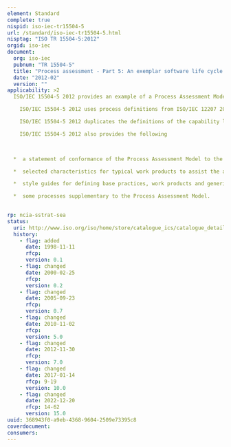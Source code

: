 ```yaml
---
element: Standard
complete: true
nispid: iso-iec-tr15504-5
url: /standard/iso-iec-tr15504-5.html
nisptag: "ISO TR 15504-5:2012"
orgid: iso-iec
document:
  org: iso-iec
  pubnum: "TR 15504-5"
  title: "Process assessment - Part 5: An exemplar software life cycle process assessment model"
  date: "2012-02"
  version: ""
applicability: >2
  ISO/IEC 15504-5 2012 provides an example of a Process Assessment Model for use in performing a conformant assessment in accordance with the requirements of ISO/IEC 15504-2.  ISO/IEC 15504-5 2012 provides a detailed description of the structure and key components of the Process Assessment Model, which includes two dimensions  a process dimension and a capability dimension. It also introduces assessment indicators.

    ISO/IEC 15504-5 2012 uses process definitions from ISO/IEC 12207 2008 to identify a Process Reference Model. The processes of the Process Reference Model are described in the Process Assessment Model in terms of purpose and outcomes and are grouped in three process categories. The Process Assessment Model expands the Process Reference Model process definitions by including a set of process performance indicators called base practices for each process. The Process Assessment Model also defines a second set of indicators of process performance by associating work products with each process.

    ISO/IEC 15504-5 2012 duplicates the definitions of the capability levels and process attributes from ISO/IEC 15504-2, and expands each of the nine attributes through the inclusion of a set of generic practices. These generic practices belong to a set of indicators of process capability, in association with generic resource indicators, and generic work product indicators.

    ISO/IEC 15504-5 2012 also provides the following 

  

  *  a statement of conformance of the Process Assessment Model to the requirements defined in ISO/IEC 15504-2;

  *  selected characteristics for typical work products to assist the assessor in evaluating the capability level of processes;

  *  style guides for defining base practices, work products and generic practices for adjusting the Process Assessment Model, and guidance explaining how to expand or adapt the model;

  *  some processes supplementary to the Process Assessment Model.

  
rp: ncia-sstrat-sea
status:
  uri: http://www.iso.org/iso/home/store/catalogue_ics/catalogue_detail_ics.htm?csnumber=60555
  history: 
    - flag: added
      date: 1998-11-11
      rfcp: 
      version: 0.1
    - flag: changed
      date: 2000-02-25
      rfcp: 
      version: 0.2
    - flag: changed
      date: 2005-09-23
      rfcp: 
      version: 0.7
    - flag: changed
      date: 2010-11-02
      rfcp: 
      version: 5.0
    - flag: changed
      date: 2012-11-30
      rfcp: 
      version: 7.0
    - flag: changed
      date: 2017-01-14
      rfcp: 9-19
      version: 10.0
    - flag: changed
      date: 2022-12-20
      rfcp: 14-62
      version: 15.0
uuid: 368943f0-a9eb-4368-9604-2509e73395c8
coverdocument:
consumers:
---
```

